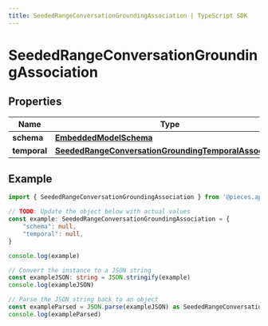 ```yaml
---
title: SeededRangeConversationGroundingAssociation | TypeScript SDK
---
```



# SeededRangeConversationGroundingAssociation


## Properties

Name | Type
------------ | -------------
**schema** | [**EmbeddedModelSchema**](EmbeddedModelSchema)
**temporal** | [**SeededRangeConversationGroundingTemporalAssociation**](SeededRangeConversationGroundingTemporalAssociation)

## Example

```typescript
import { SeededRangeConversationGroundingAssociation } from '@pieces.app/pieces-os-client'

// TODO: Update the object below with actual values
const example: SeededRangeConversationGroundingAssociation = {
    "schema": null,
    "temporal": null,
}

console.log(example)

// Convert the instance to a JSON string
const exampleJSON: string = JSON.stringify(example)
console.log(exampleJSON)

// Parse the JSON string back to an object
const exampleParsed = JSON.parse(exampleJSON) as SeededRangeConversationGroundingAssociation
console.log(exampleParsed)
```


